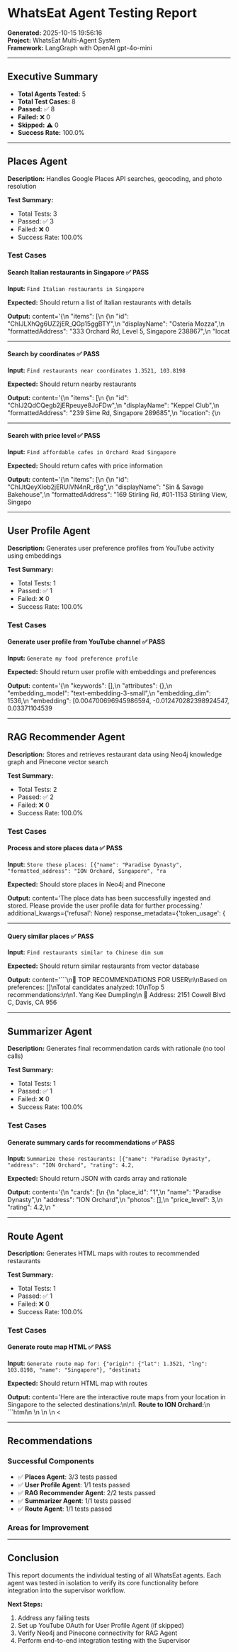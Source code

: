 # WhatsEat Agent Testing Report

**Generated:** 2025-10-15 19:56:16  
**Project:** WhatsEat Multi-Agent System  
**Framework:** LangGraph with OpenAI gpt-4o-mini

---

## Executive Summary


- **Total Agents Tested:** 5
- **Total Test Cases:** 8
- **Passed:** ✅ 8
- **Failed:** ❌ 0
- **Skipped:** ⚠️ 0
- **Success Rate:** 100.0%

---

## Places Agent

**Description:** Handles Google Places API searches, geocoding, and photo resolution

**Test Summary:**
- Total Tests: 3
- Passed: ✅ 3
- Failed: ❌ 0
- Success Rate: 100.0%

### Test Cases

#### Search Italian restaurants in Singapore ✅ PASS

**Input:** `Find Italian restaurants in Singapore`

**Expected:** Should return a list of Italian restaurants with details

**Output:** content='{\n  "items": [\n    {\n      "id": "ChIJLXhQg6UZ2jER_QGp15ggBTY",\n      "displayName": "Osteria Mozza",\n      "formattedAddress": "333 Orchard Rd, Level 5, Singapore 238867",\n      "locat

---

#### Search by coordinates ✅ PASS

**Input:** `Find restaurants near coordinates 1.3521, 103.8198`

**Expected:** Should return nearby restaurants

**Output:** content='{\n  "items": [\n    {\n      "id": "ChIJ2QdCQegb2jERpeuye8JoFDw",\n      "displayName": "Keppel Club",\n      "formattedAddress": "239 Sime Rd, Singapore 289685",\n      "location": {\n     

---

#### Search with price level ✅ PASS

**Input:** `Find affordable cafes in Orchard Road Singapore`

**Expected:** Should return cafes with price information

**Output:** content='{\n  "items": [\n    {\n      "id": "ChIJtQeyXlob2jERUIVN4nR_r8g",\n      "displayName": "Sin & Savage Bakehouse",\n      "formattedAddress": "169 Stirling Rd, #01-1153 Stirling View, Singapo

---

## User Profile Agent

**Description:** Generates user preference profiles from YouTube activity using embeddings

**Test Summary:**
- Total Tests: 1
- Passed: ✅ 1
- Failed: ❌ 0
- Success Rate: 100.0%

### Test Cases

#### Generate user profile from YouTube channel ✅ PASS

**Input:** `Generate my food preference profile`

**Expected:** Should return user profile with embeddings and preferences

**Output:** content='{\n  "keywords": [],\n  "attributes": {},\n  "embedding_model": "text-embedding-3-small",\n  "embedding_dim": 1536,\n  "embedding": [0.004700696945986594, -0.012470282398924547, 0.03371104539

---

## RAG Recommender Agent

**Description:** Stores and retrieves restaurant data using Neo4j knowledge graph and Pinecone vector search

**Test Summary:**
- Total Tests: 2
- Passed: ✅ 2
- Failed: ❌ 0
- Success Rate: 100.0%

### Test Cases

#### Process and store places data ✅ PASS

**Input:** `Store these places: [{"name": "Paradise Dynasty", "formatted_address": "ION Orchard, Singapore", "ra`

**Expected:** Should store places in Neo4j and Pinecone

**Output:** content='The place data has been successfully ingested and stored. Please provide the user profile data for further processing.' additional_kwargs={'refusal': None} response_metadata={'token_usage': {

---

#### Query similar places ✅ PASS

**Input:** `Find restaurants similar to Chinese dim sum`

**Expected:** Should return similar restaurants from vector database

**Output:** content='```\n🎯 TOP RECOMMENDATIONS FOR USER\n\nBased on preferences: []\nTotal candidates analyzed: 10\nTop 5 recommendations:\n\n1. Yang Kee Dumpling\n   📍 Address: 2151 Cowell Blvd C, Davis, CA 956

---

## Summarizer Agent

**Description:** Generates final recommendation cards with rationale (no tool calls)

**Test Summary:**
- Total Tests: 1
- Passed: ✅ 1
- Failed: ❌ 0
- Success Rate: 100.0%

### Test Cases

#### Generate summary cards for recommendations ✅ PASS

**Input:** `Summarize these restaurants: [{"name": "Paradise Dynasty", "address": "ION Orchard", "rating": 4.2, `

**Expected:** Should return JSON with cards array and rationale

**Output:** content='{\n  "cards": [\n    {\n      "place_id": "1",\n      "name": "Paradise Dynasty",\n      "address": "ION Orchard",\n      "photos": [],\n      "price_level": 3,\n      "rating": 4.2,\n      "

---

## Route Agent

**Description:** Generates HTML maps with routes to recommended restaurants

**Test Summary:**
- Total Tests: 1
- Passed: ✅ 1
- Failed: ❌ 0
- Success Rate: 100.0%

### Test Cases

#### Generate route map HTML ✅ PASS

**Input:** `Generate route map for: {"origin": {"lat": 1.3521, "lng": 103.8198, "name": "Singapore"}, "destinati`

**Expected:** Should return HTML map with routes

**Output:** content='Here are the interactive route maps from your location in Singapore to the selected destinations:\n\n1. **Route to ION Orchard:**\n   ```html\n   <!DOCTYPE html>\n   <html>\n   <head>\n     <

---

## Recommendations

### Successful Components
- ✅ **Places Agent**: 3/3 tests passed
- ✅ **User Profile Agent**: 1/1 tests passed
- ✅ **RAG Recommender Agent**: 2/2 tests passed
- ✅ **Summarizer Agent**: 1/1 tests passed
- ✅ **Route Agent**: 1/1 tests passed

### Areas for Improvement


---

## Conclusion

This report documents the individual testing of all WhatsEat agents. Each agent was tested in isolation to verify its core functionality before integration into the supervisor workflow.

**Next Steps:**
1. Address any failing tests
2. Set up YouTube OAuth for User Profile Agent (if skipped)
3. Verify Neo4j and Pinecone connectivity for RAG Agent
4. Perform end-to-end integration testing with the Supervisor

